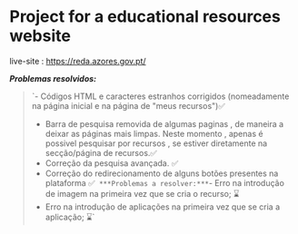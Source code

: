 # Project for a educational resources website 
live-site : https://reda.azores.gov.pt/

***Problemas resolvidos:***
> `- Códigos HTML e caracteres estranhos corrigidos (nomeadamente na página inicial e na página de "meus recursos"):white_check_mark: 
> - Barra de pesquisa removida de algumas paginas , de maneira a deixar as páginas mais limpas. Neste momento , apenas é possivel pesquisar por recursos , se estiver diretamente na secção/página de recursos.:white_check_mark: 
> - Correção da pesquisa avançada. :white_check_mark: 
> - Correção do redirecionamento de alguns botões presentes na plataforma :white_check_mark:` 
***Problemas a resolver:***
> `- Erro na introdução de imagem na primeira vez que se cria o recurso; :hourglass: 
> - Erro na introdução de aplicações na primeira vez que se cria a aplicação; :hourglass:`



